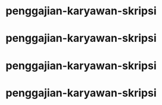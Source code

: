 # penggajian-karyawan-skripsi
# penggajian-karyawan-skripsi
# penggajian-karyawan-skripsi
# penggajian-karyawan-skripsi
